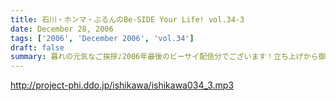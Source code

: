 ```yaml
---
title: 石川・ホンマ・ぶるんのBe-SIDE Your Life! vol.34-3
date: December 28, 2006
tags: ['2006', 'December 2006', 'vol.34']
draft: false
summary: 暮れの元気なご挨拶♪2006年最後のビーサイ配信分でございます！立ち上げから御愛聴いただいたあなたも、なんやらかんやらとネットサーフィンしてたどり着いて聴かれているキミも！2006年ビーサイ設立記念アニバーサリーイヤーを一緒に過ごせたことは何よりのこと！これからも「プロとアマの間に生きる哀愁オバカ三人衆PODCAST！」を目指し、猛進していきますのでどうぞよろしくお願い致します！とはいっても、年末年始ガンガンと我々は仕事しておりますので、その合間を縫って、お正月収録！？配信！？（するのか？）を敢行する予定なので、お楽しみにしていて下さいね〜〜〜NAMAE
---
```


http://project-phi.ddo.jp/ishikawa/ishikawa034_3.mp3